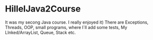 # HillelJava2Course
It was my secong Java course. I really enjoyed it)
There are Exceptions, Threads, OOP, small programs, where I`ll add some tests,
My LInked/ArrayList, Queue, Stack etc.
